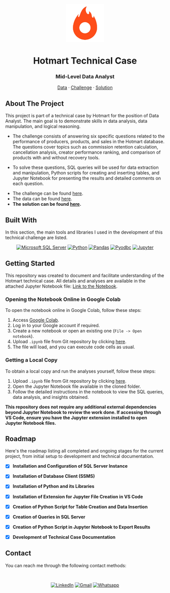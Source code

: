 <div align="center">
  <a href="https://github.com/sarahkelly-sn/Technical-Case-Hotmart">
    <img src=".github/logo.png" alt="Logo" width="120" height="120">
  </a>

  <h1 align="center">Hotmart Technical Case</h1>

  <p align="center">
    <h3> Mid-Level Data Analyst </h3>
    <a href="https://github.com/sarahkelly-sn/Technical-Case-Hotmart/tree/main/src/Data">Data</a>
    ·
    <a href="https://github.com/sarahkelly-sn/Technical-Case-Hotmart/tree/main/src/Challenge">Challenge</a>
    ·
    <a href="https://github.com/sarahkelly-sn/Technical-Case-Hotmart/tree/main/src/Solution">Solution</a>
  </p>
</div>

## About The Project

This project is part of a technical case by Hotmart for the position of Data Analyst. The main goal is to demonstrate skills in data analysis, data manipulation, and logical reasoning.

* The challenge consists of answering six specific questions related to the performance of producers, products, and sales in the Hotmart database. The questions cover topics such as commission retention calculation, cancellation analysis, creator performance ranking, and comparison of products with and without recovery tools.

* To solve these questions, SQL queries will be used for data extraction and manipulation, Python scripts for creating and inserting tables, and Jupyter Notebook for presenting the results and detailed comments on each question.

- The challenge can be found [here](https://github.com/sarahkelly-sn/Technical-Case-Hotmart/blob/main/src/Challenge/Processo%20Seletivo%20-%20Technical%20Case.pdf).
- The data can be found [here](https://github.com/sarahkelly-sn/Technical-Case-Hotmart/blob/main/src/Data/SQL%20Datasets.zip).
- **The solution can be found [here](https://github.com/sarahkelly-sn/Technical-Case-Hotmart/blob/main/src/Solution/Technical%20Case%20Hotmart%20-%20Sarah%20Kelly.ipynb).**

## Built With

In this section, the main tools and libraries I used in the development of this technical challenge are listed.

<div align="Center">
  
[![Microsoft SQL Server](https://img.shields.io/badge/SQL_Server-CC2927?style=for-the-badge&logo=microsoft-sql-server&logoColor=white)](https://www.microsoft.com/sql-server)
[![Python](https://img.shields.io/badge/Python-3776AB?style=for-the-badge&logo=microsoft-sql-server&logoColor=white)](https://www.python.org)
[![Pandas](https://img.shields.io/badge/pandas-150458?style=for-the-badge&logo=microsoft-sql-server&logoColor=white)](https://pandas.pydata.org)
[![Pyodbc](https://img.shields.io/badge/pyodbc-333D66?style=for-the-badge&logo=microsoft-sql-server&logoColor=white)](https://github.com/mkleehammer/pyodbc)
[![Jupyter](https://img.shields.io/badge/Jupyter-F37626?style=for-the-badge&logo=microsoft-sql-server&logoColor=white)](https://jupyter.org)

</div>


## Getting Started

This repository was created to document and facilitate understanding of the Hotmart technical case. All details and analyses are available in the attached Jupyter Notebook file: [Link to the Notebook](https://github.com/sarahkelly-sn/Technical-Case-Hotmart/blob/main/src/Solution/Technical%20Case%20Hotmart%20-%20Sarah%20Kelly.ipynb).

### Opening the Notebook Online in Google Colab

To open the notebook online in Google Colab, follow these steps:

1. Access [Google Colab](https://colab.research.google.com/).
2. Log in to your Google account if required.
3. Create a new notebook or open an existing one (`File -> Open notebook`).
4. Upload `.ipynb` file from Git repository by clicking [here](https://github.com/sarahkelly-sn/Technical-Case-Hotmart/blob/main/src/Solution/Technical%20Case%20Hotmart%20-%20Sarah%20Kelly.ipynb).
5. The file will load, and you can execute code cells as usual.

### Getting a Local Copy

To obtain a local copy and run the analyses yourself, follow these steps:

1. Upload `.ipynb` file from Git repository by clicking [here](https://github.com/sarahkelly-sn/Technical-Case-Hotmart/blob/main/src/Solution/Technical%20Case%20Hotmart%20-%20Sarah%20Kelly.ipynb).
2. Open the Jupyter Notebook file available in the cloned folder.
3. Follow the detailed instructions in the notebook to view the SQL queries, data analysis, and insights obtained.

**This repository does not require any additional external dependencies beyond Jupyter Notebook to review the work done. If accessing through VS Code, ensure you have the Jupyter extension installed to open Jupyter Notebook files.**


## Roadmap

Here's the roadmap listing all completed and ongoing stages for the current project, from initial setup to development and technical documentation.

- [x] **Installation and Configuration of SQL Server Instance**
- [x] **Installation of Database Client (SSMS)**
- [x] **Installation of Python and its Libraries**
- [x] **Installation of Extension for Jupyter File Creation in VS Code**
- [x] **Creation of Python Script for Table Creation and Data Insertion**
- [x] **Creation of Queries in SQL Server**
- [x] **Creation of Python Script in Jupyter Notebook to Export Results**
- [x] **Development of Technical Case Documentation**


## Contact

You can reach me through the following contact methods:

<br />

<div align="Center">
  
[![LinkedIn][linkedin-shield]][linkedin-url]
[![Gmail][email-shield]][email-url]
[![Whatsapp][whatsapp-shield]][whatsapp-url]

</div>


[linkedin-shield]: https://img.shields.io/badge/-LinkedIn-black.svg?style=for-the-badge&logo=linkedin&colorB=555
[linkedin-url]: https://www.linkedin.com/in/sarah-kelly-024351155/
[email-shield]: https://img.shields.io/badge/Gmail-black?style=for-the-badge&logo=gmail&colorB=555&logoColor=white
[email-url]: mailto:sarah.sqn@gmail.com
[whatsapp-shield]: https://img.shields.io/badge/Whatsapp-black?style=for-the-badge&logo=whatsapp&colorB=555&logoColor=white
[whatsapp-url]: https://wa.me/5531983238839/
